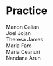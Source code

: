 # Practice
Manon Galian  
Joel Jojan  
Theresa James  
Maria Faro  
Maria Ceanuri      
Nandana Arun  
